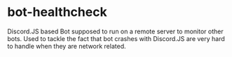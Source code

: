 # bot-healthcheck

Discord.JS based Bot supposed to run on a remote server to monitor other bots.
Used to tackle the fact that bot crashes with Discord.JS are very hard to handle when they are network related.
